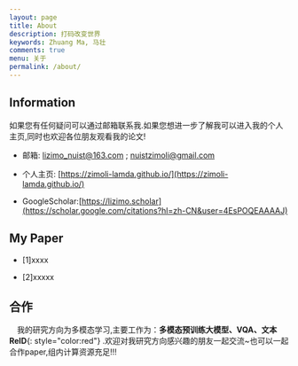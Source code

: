 ```yaml
---
layout: page
title: About
description: 打码改变世界
keywords: Zhuang Ma, 马壮
comments: true
menu: 关于
permalink: /about/
---
```


## Information

如果您有任何疑问可以通过邮箱联系我.如果您想进一步了解我可以进入我的个人主页,同时也欢迎各位朋友观看我的论文!

* 邮箱: lizimo_nuist@163.com ; nuistzimoli@gmail.com

* 个人主页: [https://zimoli-lamda.github.io/](https://zimoli-lamda.github.io/)

* GoogleScholar:[https://lizimo.scholar](https://scholar.google.com/citations?hl=zh-CN&user=4EsPOQEAAAAJ)



## My Paper

* [1]xxxx

* [2]xxxxx

## 合作
&emsp;我的研究方向为多模态学习,主要工作为：**多模态预训练大模型、VQA、文本ReID**{: style="color:red"} .欢迎对我研究方向感兴趣的朋友一起交流~也可以一起合作paper,组内计算资源充足!!!
